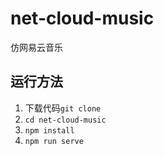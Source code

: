 # net-cloud-music
仿网易云音乐

## 运行方法
1. 下载代码`git clone `
2. `cd net-cloud-music`
3. `npm install`
4. `npm run serve`

